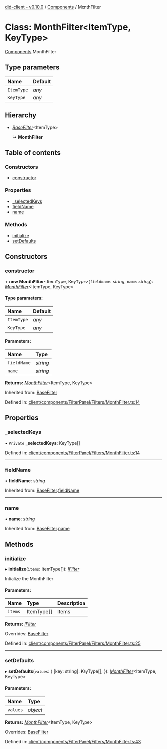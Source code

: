 [did-client - v0.10.0](../README.md) / [Components](../modules/components.md) / MonthFilter

# Class: MonthFilter<ItemType, KeyType\>

[Components](../modules/components.md).MonthFilter

## Type parameters

Name | Default |
:------ | :------ |
`ItemType` | *any* |
`KeyType` | *any* |

## Hierarchy

* [*BaseFilter*](components.basefilter.md)<ItemType\>

  ↳ **MonthFilter**

## Table of contents

### Constructors

- [constructor](components.monthfilter.md#constructor)

### Properties

- [\_selectedKeys](components.monthfilter.md#_selectedkeys)
- [fieldName](components.monthfilter.md#fieldname)
- [name](components.monthfilter.md#name)

### Methods

- [initialize](components.monthfilter.md#initialize)
- [setDefaults](components.monthfilter.md#setdefaults)

## Constructors

### constructor

\+ **new MonthFilter**<ItemType, KeyType\>(`fieldName`: *string*, `name`: *string*): [*MonthFilter*](components.monthfilter.md)<ItemType, KeyType\>

#### Type parameters:

Name | Default |
:------ | :------ |
`ItemType` | *any* |
`KeyType` | *any* |

#### Parameters:

Name | Type |
:------ | :------ |
`fieldName` | *string* |
`name` | *string* |

**Returns:** [*MonthFilter*](components.monthfilter.md)<ItemType, KeyType\>

Inherited from: [BaseFilter](components.basefilter.md)

Defined in: [client/components/FilterPanel/Filters/MonthFilter.ts:14](https://github.com/Puzzlepart/did/blob/dev/client/components/FilterPanel/Filters/MonthFilter.ts#L14)

## Properties

### \_selectedKeys

• `Private` **\_selectedKeys**: KeyType[]

Defined in: [client/components/FilterPanel/Filters/MonthFilter.ts:14](https://github.com/Puzzlepart/did/blob/dev/client/components/FilterPanel/Filters/MonthFilter.ts#L14)

___

### fieldName

• **fieldName**: *string*

Inherited from: [BaseFilter](components.basefilter.md).[fieldName](components.basefilter.md#fieldname)

___

### name

• **name**: *string*

Inherited from: [BaseFilter](components.basefilter.md).[name](components.basefilter.md#name)

## Methods

### initialize

▸ **initialize**(`items`: ItemType[]): [*IFilter*](../interfaces/components.ifilter.md)

Intialize the MonthFilter

#### Parameters:

Name | Type | Description |
:------ | :------ | :------ |
`items` | ItemType[] | Items    |

**Returns:** [*IFilter*](../interfaces/components.ifilter.md)

Overrides: [BaseFilter](components.basefilter.md)

Defined in: [client/components/FilterPanel/Filters/MonthFilter.ts:25](https://github.com/Puzzlepart/did/blob/dev/client/components/FilterPanel/Filters/MonthFilter.ts#L25)

___

### setDefaults

▸ **setDefaults**(`values`: { [key: string]: KeyType[];  }): [*MonthFilter*](components.monthfilter.md)<ItemType, KeyType\>

#### Parameters:

Name | Type |
:------ | :------ |
`values` | *object* |

**Returns:** [*MonthFilter*](components.monthfilter.md)<ItemType, KeyType\>

Overrides: [BaseFilter](components.basefilter.md)

Defined in: [client/components/FilterPanel/Filters/MonthFilter.ts:43](https://github.com/Puzzlepart/did/blob/dev/client/components/FilterPanel/Filters/MonthFilter.ts#L43)
